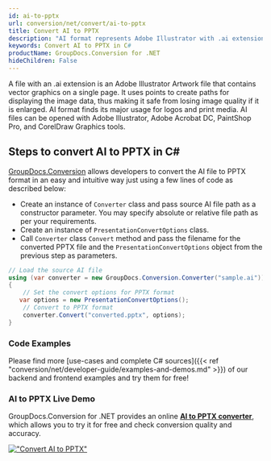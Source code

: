 ```yaml
---
id: ai-to-pptx
url: conversion/net/convert/ai-to-pptx
title: Convert AI to PPTX
description: "AI format represents Adobe Illustrator with .ai extension. Learn how to convert AI to PPTX file programmatically in C# language using GroupDocs.Conversion for .NET library."
keywords: Convert AI to PPTX in C#
productName: GroupDocs.Conversion for .NET
hideChildren: False
---
```


A file with an .ai extension is an Adobe Illustrator Artwork file that contains vector graphics on a single page. It uses points to create paths for displaying the image data, thus making it safe from losing image quality if it is enlarged. AI format finds its major usage for logos and print media. AI files can be opened with Adobe Illustrator, Adobe Acrobat DC, PaintShop Pro, and CorelDraw Graphics tools.

## Steps to convert AI to PPTX in C#

[GroupDocs.Conversion](https://products.groupdocs.com/conversion/net) allows developers to convert the AI file to PPTX format in an easy and intuitive way just using a few lines of code as described below:

* Create an instance of `Converter` class and pass source AI file path as a constructor parameter. You may specify absolute or relative file path as per your requirements. 
* Create an instance of `PresentationConvertOptions` class.
* Call `Converter` class `Convert` method and pass the filename for the converted PPTX file and the `PresentationConvertOptions` object from the previous step as parameters.

```csharp
// Load the source AI file
using (var converter = new GroupDocs.Conversion.Converter("sample.ai"))
{
    // Set the convert options for PPTX format
   var options = new PresentationConvertOptions();
    // Convert to PPTX format
    converter.Convert("converted.pptx", options);
}
```

### Code Examples

Please find more [use-cases and complete C# sources]({{< ref "conversion/net/developer-guide/examples-and-demos.md" >}}) of our backend and frontend examples and try them for free!

### AI to PPTX Live Demo

GroupDocs.Conversion for .NET provides an online [**AI to PPTX converter**](https://products.groupdocs.app/conversion/ai-to-pptx), which allows you to try it for free and check conversion quality and accuracy.

[!["Convert AI to PPTX"](conversion/net/images/convert-to-pptx/convert-ai-to-pptx.png)](https://products.groupdocs.app/conversion/ai-to-pptx)